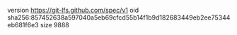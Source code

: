 version https://git-lfs.github.com/spec/v1
oid sha256:857452638a597040a5eb69cfcd55b14f1b9d182683449eb2ee75344eb681f6e3
size 9888
